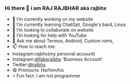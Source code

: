 ### Hi there 👋 i am RAJ RAJBHAR aka rajbhx

<!--
**rajbhx/rajbhx** is a ✨ _special_ ✨ repository because its `README.md` (this file) appears on your GitHub profile.-->


- 🔭 I’m currently working on my website 
- 🌱 I’m currently learning ChatGpt, Google's bard, Linux 
- 👯 I’m looking to collaborate on website 
- 🤔 I’m looking for help with YouTube 
- 💬 Ask me about Termux, Android, Custom roms,
- 📫 How to reach me: 
- Instagram:rajbhx(my personal account)
- Instagram:[@fakerajbhx](https://www.instagram.com/fakerajbhx/) 'Business Account'
- Twitter:[@rajbhx](https://twitter.com/rajbhx?s=09)
- 😄 Pronouns: He/him/his
- ⚡ Fun fact: I am not programmer